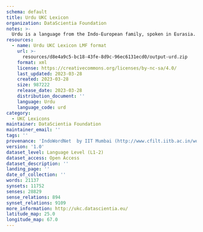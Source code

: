 ```yaml
---
schema: default
title: Urdu UKC Lexicon
organization: DataScientia Foundation
notes: >-
  Urdu is a language from the Indo-European family, spoken in Eurasia. The UKC Lexicon of Urdu is represented as a lexico-semantic network. It consists of words, word senses, synsets, as well as sense-level and synset-level relationships.
resources:
  - name: Urdu UKC Lexicon LMF format
    url: >-
      resources/d8e4a9c5-bc18-43fe-8d9c-96ec6131ecd0/output-urd.zip
    format: xml
    license: https://creativecommons.org/licenses/by-nc-sa/4.0/
    last_updated: 2023-03-28
    created: 2023-03-28
    size: 987222
    release_date: 2023-03-28
    distribution_document: ''
    language: Urdu
    language_code: urd
category:
  - UKC Lexicons
maintainer: DataScientia Foundation
maintainer_email: ''
tags: ''
provenance: 'IndoWordNet  by IIT Mumbai (http://www.cfilt.iitb.ac.in/wordnet/webhwn/); Wiktionary 2022.01. by Wikimedia Foundation (http://en.wiktionary.org); CogNet 2.1 by Khuyagbaatar Batsuren, National University of Mongolia (http://cognet.ukc.disi.unitn.it); KinDiv: Kinship Diversity 1.0 by Temuulen Khishigsuren (http://ukc.disi.unitn.it/index.php/kinship/); UniMet: Universal Metonymy 1.0 by Temuulen Khishigsuren and Gábor Bella (http://ukc.disi.unitn.it/index.php/metonymy/); MorphyNet 2.0 by Gábor Bella and Khuyagbaatar Batsuren (http://ukc.disi.unitn.it/index.php/morphynet/); Antonymy 1.0 by Gábor Bella (http://ukc.datascientia.eu); Princeton WordNet 2.1 by Princeton University (https://wordnet.princeton.edu)'
version: '1.0'
dataset_level: Language Level (L1-2)
dataset_access: Open Access
dataset_description: ''
landing_page: ''
date_of_collection: ''
words: 21137
synsets: 11752
senses: 28829
sense_relations: 894
synset_relations: 9109
more_information: http://ukc.datascientia.eu/
latitude_map: 25.0
longitude_map: 67.0
---
```

